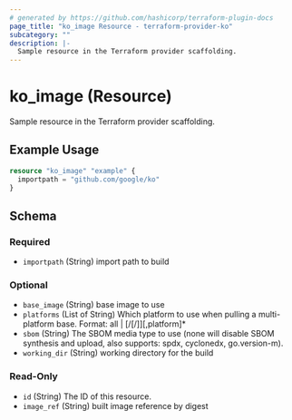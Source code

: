 ```yaml
---
# generated by https://github.com/hashicorp/terraform-plugin-docs
page_title: "ko_image Resource - terraform-provider-ko"
subcategory: ""
description: |-
  Sample resource in the Terraform provider scaffolding.
---
```


# ko_image (Resource)

Sample resource in the Terraform provider scaffolding.

## Example Usage

```terraform
resource "ko_image" "example" {
  importpath = "github.com/google/ko"
}
```

<!-- schema generated by tfplugindocs -->
## Schema

### Required

- `importpath` (String) import path to build

### Optional

- `base_image` (String) base image to use
- `platforms` (List of String) Which platform to use when pulling a multi-platform base. Format: all | <os>[/<arch>[/<variant>]][,platform]*
- `sbom` (String) The SBOM media type to use (none will disable SBOM synthesis and upload, also supports: spdx, cyclonedx, go.version-m).
- `working_dir` (String) working directory for the build

### Read-Only

- `id` (String) The ID of this resource.
- `image_ref` (String) built image reference by digest


